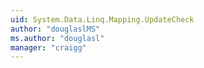 ```yaml
---
uid: System.Data.Linq.Mapping.UpdateCheck
author: "douglaslMS"
ms.author: "douglasl"
manager: "craigg"
---
```

